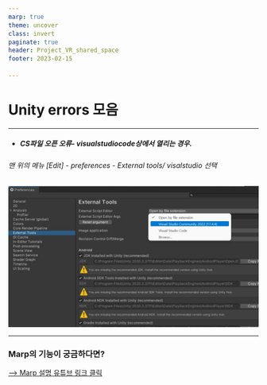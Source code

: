 ```yaml
---
marp: true
theme: uncover
class: invert
paginate: true
header: Project_VR_shared_space
footer: 2023-02-15

---
```




# Unity errors 모음

---

- ##### CS파일 오픈 오류- visualstudiocode상에서 열리는 경우.
###### 맨 위의 메뉴 [Edit] - preferences - External tools/ visalstudio 선택
![h:500](./unity_/external_tools.jpg)



---
### Marp의 기능이 궁금하다면?
[--> Marp 설명 유튜브 링크 클릭](https://youtu.be/EzQ-p41wNEE)
